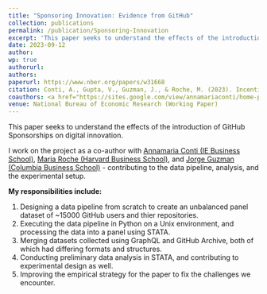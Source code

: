 ```yaml
---
title: "Sponsoring Innovation: Evidence from GitHub"
collection: publications
permalink: /publication/Sponsoring-Innovation
excerpt: 'This paper seeks to understand the effects of the introduction of GitHub Sponsorships on digital innovation.'
date: 2023-09-12
author: 
wp: true
authorurl: 
authors:
paperurl: https://www.nber.org/papers/w31668
citation: Conti, A., Gupta, V., Guzman, J., & Roche, M. (2023). Incentivizing Innovation in Open Source: Evidence from the GitHub Sponsors Program. National Bureau of Economic Research. https://doi.org/10.3386/w31668
coauthors: <a href="https://sites.google.com/view/annamariaconti/home-page">Annamaria Conti</a>, <a href="https://www.hbs.edu/faculty/Pages/profile.aspx?facId=1284955">Maria Roche</a>, & <a href="https://www.jorgeguzman.co/">Jorge Guzman</a>
venue: National Bureau of Economic Research (Working Paper)
---
```

This paper seeks to understand the effects of the introduction of GitHub Sponsorships on digital innovation. 

I work on the project as a co-author with [Annamaria Conti (IE Business School)](https://sites.google.com/view/annamariaconti/home-page), [Maria Roche (Harvard Business School)](https://www.hbs.edu/faculty/Pages/profile.aspx?facId=1284955), and [Jorge Guzman (Columbia Business School)](https://www.jorgeguzman.co/) - contributing to the data pipeline, analysis, and the experimental setup. 

**My responsibilities include:**
1. Designing a data pipeline from scratch to create an unbalanced panel dataset of ~15000 GitHub users and thier repositories.
2. Executing the data pipeline in Python on a Unix environment, and processing the data into a panel using STATA.
3. Merging datasets collected using GraphQL and GitHub Archive, both of which had differing formats and structures.
4. Conducting preliminary data analysis in STATA, and contributing to experimental design as well.
5. Improving the empirical strategy for the paper to fix the challenges we encounter.
